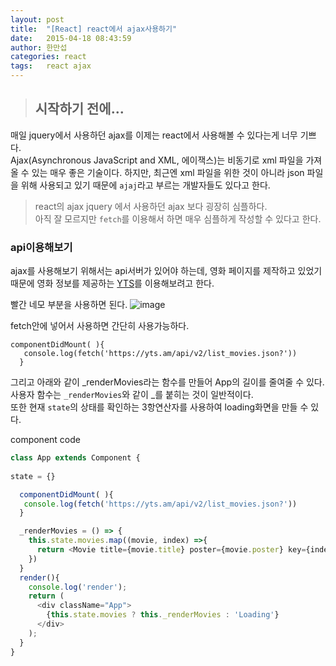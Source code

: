 ```yaml
---
layout: post
title:  "[React] react에서 ajax사용하기"
date:   2015-04-18 08:43:59
author: 한만섭
categories: react
tags:	react ajax
---
```


> ## 시작하기 전에...

매일 jquery에서 사용하던 ajax를 이제는 react에서 사용해볼 수 있다는게 너무 기쁘다.  
Ajax(Asynchronous JavaScript and XML, 에이잭스)는 비동기로 xml 파일을 가져올 수 있는 매우 좋은 기술이다.  하지만, 최근엔 xml 파일을 위한 것이 아니라 
json 파일을 위해 사용되고 있기 때문에 `ajaj`라고 부르는 개발자들도 있다고 한다.  

> react의 ajax
jquery 에서 사용하던 ajax 보다 굉장히 심플하다.  
아직 잘 모르지만 `fetch`를 이용해서 하면 매우 심플하게 작성할 수 있다고 한다.  

### api이용해보기 

ajax를 사용해보기 위해서는 api서버가 있어야 하는데, 영화 페이지를 제작하고 있었기 때문에 영화 정보를 제공하는 [YTS](https://yts.am/api)를 이용해보려고 한다. 


빨간 네모 부분을 사용하면 된다. 
![image](https://user-images.githubusercontent.com/46010705/58760536-1fef7c80-8574-11e9-8dbe-fc6b22fae704.png)


fetch안에 넣어서 사용하면 간단히 사용가능하다.  
```
componentDidMount( ){
   console.log(fetch('https://yts.am/api/v2/list_movies.json?'))
  }
```  



그리고 아래와 같이 _renderMovies라는 함수를 만들어 App의 길이를 줄여줄 수 있다.  
사용자 함수는 `_renderMovies`와 같이 _를 붙히는 것이 일반적이다.  
또한 현재 `state`의 상태를 확인하는 3항연산자를 사용하여 loading화면을 만들 수 있다.  

component code  
```javascript
class App extends Component {
 
state = {}

  componentDidMount( ){
   console.log(fetch('https://yts.am/api/v2/list_movies.json?'))
  }

  _renderMovies = () => {
    this.state.movies.map((movie, index) =>{
      return <Movie title={movie.title} poster={movie.poster} key={index}/>
    })
  }
  render(){
    console.log('render');
    return (
      <div className="App">
        {this.state.movies ? this._renderMovies : 'Loading'}
      </div>
    );
  }
}
```
